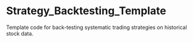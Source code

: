 # Strategy_Backtesting_Template
Template code for back-testing systematic trading strategies on historical stock data.
